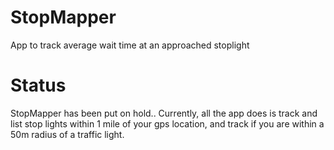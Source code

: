 # StopMapper
App to track average wait time at an approached stoplight

# Status
StopMapper has been put on hold.. Currently, all the app does is track and list stop lights within 1 mile of your gps location, and track if you are within a 50m radius of a traffic light.
